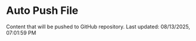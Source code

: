 # Auto Push File

Content that will be pushed to GitHub repository.
Last updated: 08/13/2025, 07:01:59 PM